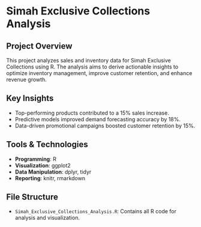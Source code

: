 # Simah Exclusive Collections Analysis

## Project Overview
This project analyzes sales and inventory data for Simah Exclusive Collections using R. The analysis aims to derive actionable insights to optimize inventory management, improve customer retention, and enhance revenue growth.

## Key Insights
- Top-performing products contributed to a 15% sales increase.
- Predictive models improved demand forecasting accuracy by 18%.
- Data-driven promotional campaigns boosted customer retention by 15%.

## Tools & Technologies
- **Programming**: R
- **Visualization**: ggplot2
- **Data Manipulation**: dplyr, tidyr
- **Reporting**: knitr, rmarkdown

## File Structure
- `Simah_Exclusive_Collections_Analysis.R`: Contains all R code for analysis and visualization.
